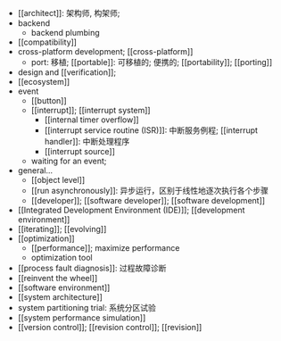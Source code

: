 - [[architect]]: 架构师, 构架师; 
- backend
    - backend plumbing
- [[compatibility]]
- cross-platform development; [[cross-platform]]
    - port: 移植; [[portable]]: 可移植的; 便携的; [[portability]]; [[porting]]
- design and [[verification]];
- [[ecosystem]]
- event
    - [[button]]
    - [[interrupt]]; [[interrupt system]]
        - [[internal timer overflow]]
        - [[interrupt service routine (ISR)]]: 中断服务例程; [[interrupt handler]]: 中断处理程序
        - [[interrupt source]]
    - waiting for an event;
- general...
    - [[object level]]
    - [[run asynchronously]]: 异步运行，区别于线性地逐次执行各个步骤
    - [[developer]]; [[software developer]]; [[software development]]
- [[Integrated Development Environment (IDE)]]; [[development environment]]
- [[iterating]]; [[evolving]]
- [[optimization]]
    - [[performance]]; maximize performance
    - optimization tool
- [[process fault diagnosis]]: 过程故障诊断 
- [[reinvent the wheel]]
- [[software environment]]
- [[system architecture]]
- system partitioning trial: 系统分区试验
- [[system performance simulation]]
- [[version control]]; [[revision control]]; [[revision]]
